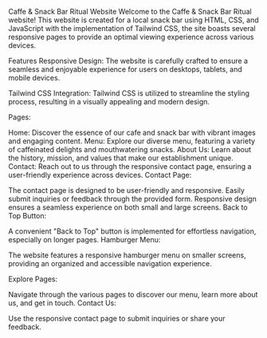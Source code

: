 Caffe & Snack Bar Ritual Website
Welcome to the Caffe & Snack Bar Ritual website! This website is created for a local snack bar using HTML, CSS, and JavaScript with the implementation of Tailwind CSS,
the site boasts several responsive pages to provide an optimal viewing experience across various devices.

Features
Responsive Design: The website is carefully crafted to ensure a seamless and enjoyable experience for users on desktops, tablets, and mobile devices.

Tailwind CSS Integration: Tailwind CSS is utilized to streamline the styling process, resulting in a visually appealing and modern design.

Pages:

Home: Discover the essence of our cafe and snack bar with vibrant images and engaging content.
Menu: Explore our diverse menu, featuring a variety of caffeinated delights and mouthwatering snacks.
About Us: Learn about the history, mission, and values that make our establishment unique.
Contact: Reach out to us through the responsive contact page, ensuring a user-friendly experience across devices.
Contact Page:

The contact page is designed to be user-friendly and responsive.
Easily submit inquiries or feedback through the provided form.
Responsive design ensures a seamless experience on both small and large screens.
Back to Top Button:

A convenient "Back to Top" button is implemented for effortless navigation, especially on longer pages.
Hamburger Menu:

The website features a responsive hamburger menu on smaller screens, providing an organized and accessible navigation experience.


Explore Pages:

Navigate through the various pages to discover our menu, learn more about us, and get in touch.
Contact Us:

Use the responsive contact page to submit inquiries or share your feedback.
